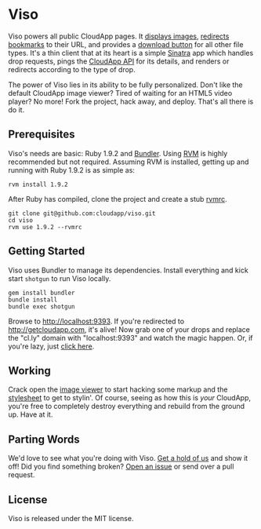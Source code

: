 # Viso

Viso powers all public CloudApp pages. It [displays images][image],
[redirects bookmarks][bookmark] to their URL, and provides a
[download button][download] for all other file types. It's a thin client that at
its heart is a simple [Sinatra] app which handles drop requests, pings the
[CloudApp API] for its details, and renders or redirects according to the type
of drop.

The power of Viso lies in its ability to be fully personalized. Don't like the
default CloudApp image viewer? Tired of waiting for an HTML5 video player? No
more! Fork the project, hack away, and deploy. That's all there is do it.


[image]:        http://cl.ly/2wr4
[bookmark]:     http://cl.ly/2wt6
[download]:     http://cl.ly/5muk
[sinatra]:      https://github.com/sinatra/sinatra
[cloudapp api]: http://developer.getcloudapp.com/view-item


## Prerequisites

Viso's needs are basic: Ruby 1.9.2 and [Bundler]. Using [RVM] is highly
recommended but not required. Assuming RVM is installed, getting up and running
with Ruby 1.9.2 is as simple as:

    rvm install 1.9.2

After Ruby has compiled, clone the project and create a stub [rvmrc].

    git clone git@github.com:cloudapp/viso.git
    cd viso
    rvm use 1.9.2 --rvmrc


[rvm]:     http://rvm.beginrescueend.com
[rvmrc]:   http://rvm.beginrescueend.com/workflow/rvmrc/
[bundler]: https://github.com/carlhuda/bundler


## Getting Started

Viso uses Bundler to manage its dependencies. Install everything and kick start
`shotgun` to run Viso locally.

    gem install bundler
    bundle install
    bundle exec shotgun

Browse to <http://localhost:9393>. If you're redirected to
<http://getcloudapp.com>, it's alive! Now grab one of your drops and replace the
"cl.ly" domain with "localhost:9393" and watch the magic happen. Or, if you're
lazy, just [click here](http://localhost:9393/2wr4).


## Working

Crack open the [image viewer] to start hacking some markup and the [stylesheet]
to get to stylin'. Of course, seeing as how this is _your_ CloudApp, you're free
to completely destroy everything and rebuild from the ground up. Have at it.


[image viewer]: https://github.com/cloudapp/viso/blob/master/views/image.erb
[stylesheet]:   https://github.com/cloudapp/viso/blob/master/public/stylesheets/old/slugs.css


## Parting Words

We'd love to see what you're doing with Viso. [Get a hold of us][twitter] and
show it off! Did you find something broken? [Open an issue][issue] or send over
a pull request.


[twitter]: http://twitter.com/getcloudapp
[issue]:   https://github.com/cloudapp/viso/issues


## License

Viso is released under the MIT license.
